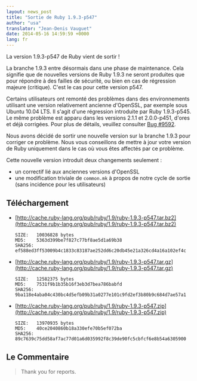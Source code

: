 ```yaml
---
layout: news_post
title: "Sortie de Ruby 1.9.3-p547"
author: "usa"
translator: "Jean-Denis Vauguet"
date: 2014-05-16 14:59:59 +0000
lang: fr
---
```


La version 1.9.3-p547 de Ruby vient de sortir !

La branche 1.9.3 entre désormais dans une phase de maintenance. Cela signifie
que de nouvelles versions de Ruby 1.9.3 ne seront produites que pour répondre
à des failles de sécurité, ou bien en cas de régression majeure (critique).
C'est le cas pour cette version p547.

Certains utilisateurs ont remonté des problèmes dans des environnements
utilisant une version relativement ancienne d'OpenSSL, par exemple sous
Ubuntu 10.04 LTS. Il s'agit d'une régression introduite par Ruby 1.9.3-p545.
Le même problème est apparu dans les versions 2.1.1 et 2.0.0-p451, d'ores
et déjà corrigées. Pour plus de détails, veuillez consulter
[Bug #9592](https://bugs.ruby-lang.org/issues/9592).

Nous avons décidé de sortir une nouvelle version sur la branche 1.9.3 pour
corriger ce problème. Nous vous conseillons de mettre à jour votre version de
Ruby uniquement dans le cas où vous êtes affectés par ce problème.

Cette nouvelle version introduit deux changements seulement :

* un correctif lié aux anciennes versions d'OpenSSL
* une modification triviale de `common.mk` à propos de notre cycle de sortie (sans incidence pour les utilisateurs)

## Téléchargement

* [http://cache.ruby-lang.org/pub/ruby/1.9/ruby-1.9.3-p547.tar.bz2](http://cache.ruby-lang.org/pub/ruby/1.9/ruby-1.9.3-p547.tar.bz2)

      SIZE:   10036828 bytes
      MD5:    5363d399be7f827c77bf8ae5d1a69b38
      SHA256: ef588ed3ff53009b4c1833c83187ae252dd6c20db45e21a326cd4a16a102ef4c

* [http://cache.ruby-lang.org/pub/ruby/1.9/ruby-1.9.3-p547.tar.gz](http://cache.ruby-lang.org/pub/ruby/1.9/ruby-1.9.3-p547.tar.gz)

      SIZE:   12582375 bytes
      MD5:    7531f9b1b35b16f3eb3d7bea786babfd
      SHA256: 9ba118e4aba04c430bc4d5efb09b31a0277e101c9fd2ef3b80b9c684d7ae57a1

* [http://cache.ruby-lang.org/pub/ruby/1.9/ruby-1.9.3-p547.zip](http://cache.ruby-lang.org/pub/ruby/1.9/ruby-1.9.3-p547.zip)

      SIZE:   13970935 bytes
      MD5:    40ce2040860b18a330efe70b5ef072ba
      SHA256: 89c7639c75dd58af7ac77d01a6d035992f8c39de90fc5cbfcf6e8b54a6305900

## Le Commentaire

> Thank you for reports.
